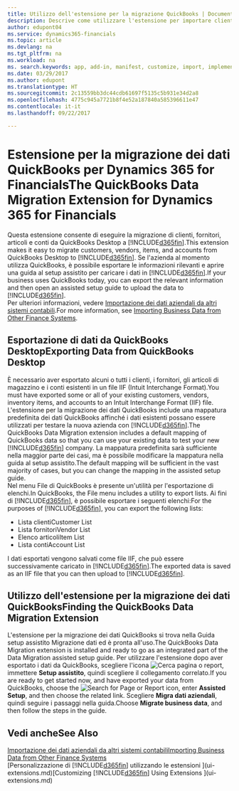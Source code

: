 ```yaml
---
title: Utilizzo dell'estensione per la migrazione QuickBooks | Documenti Microsoft
description: Descrive come utilizzare l'estensione per importare clienti, fornitori, articoli e conti da QuickBooks Desktop a Dynamics 365 for Financials.
author: edupont04
ms.service: dynamics365-financials
ms.topic: article
ms.devlang: na
ms.tgt_pltfrm: na
ms.workload: na
ms. search.keywords: app, add-in, manifest, customize, import, implement
ms.date: 03/29/2017
ms.author: edupont
ms.translationtype: HT
ms.sourcegitcommit: 2c13559bb3dc44cdb61697f5135c5b931e34d2a8
ms.openlocfilehash: 4775c945a7721b8f4e52a187840a585396611e47
ms.contentlocale: it-it
ms.lasthandoff: 09/22/2017

---
```

# <a name="the-quickbooks-data-migration-extension-for-dynamics-365-for-financials"></a><span data-ttu-id="1fea8-103">Estensione per la migrazione dei dati QuickBooks per Dynamics 365 for Financials</span><span class="sxs-lookup"><span data-stu-id="1fea8-103">The QuickBooks Data Migration Extension for Dynamics 365 for Financials</span></span>
<span data-ttu-id="1fea8-104">Questa estensione consente di eseguire la migrazione di clienti, fornitori, articoli e conti da QuickBooks Desktop a [!INCLUDE[d365fin](includes/d365fin_md.md)].</span><span class="sxs-lookup"><span data-stu-id="1fea8-104">This extension makes it easy to migrate customers, vendors, items, and accounts from QuickBooks Desktop to [!INCLUDE[d365fin](includes/d365fin_md.md)].</span></span> <span data-ttu-id="1fea8-105">Se l'azienda al momento utilizza QuickBooks, è possibile esportare le informazioni rilevanti e aprire una guida al setup assistito per caricare i dati in [!INCLUDE[d365fin](includes/d365fin_md.md)].</span><span class="sxs-lookup"><span data-stu-id="1fea8-105">If your business uses QuickBooks today, you can export the relevant information and then open an assisted setup guide to upload the data to [!INCLUDE[d365fin](includes/d365fin_md.md)].</span></span>  
<span data-ttu-id="1fea8-106">Per ulteriori informazioni, vedere [Importazione dei dati aziendali da altri sistemi contabili](upload-data.md).</span><span class="sxs-lookup"><span data-stu-id="1fea8-106">For more information, see [Importing Business Data from Other Finance Systems](upload-data.md).</span></span>

## <a name="exporting-data-from-quickbooks-desktop"></a><span data-ttu-id="1fea8-107">Esportazione di dati da QuickBooks Desktop</span><span class="sxs-lookup"><span data-stu-id="1fea8-107">Exporting Data from QuickBooks Desktop</span></span>
<span data-ttu-id="1fea8-108">È necessario aver esportato alcuni o tutti i clienti, i fornitori, gli articoli di magazzino e i conti esistenti in un file IIF (Intuit Interchange Format).</span><span class="sxs-lookup"><span data-stu-id="1fea8-108">You must have exported some or all of your existing customers, vendors, inventory items, and accounts to an Intuit Interchange Format (IIF) file.</span></span> <span data-ttu-id="1fea8-109">L'estensione per la migrazione dei dati QuickBooks include una mappatura predefinita dei dati QuickBooks affinché i dati esistenti possano essere utilizzati per testare la nuova azienda con [!INCLUDE[d365fin](includes/d365fin_md.md)].</span><span class="sxs-lookup"><span data-stu-id="1fea8-109">The QuickBooks Data Migration extension includes a default mapping of QuickBooks data so that you can use your existing data to test your new [!INCLUDE[d365fin](includes/d365fin_md.md)] company.</span></span> <span data-ttu-id="1fea8-110">La mappatura predefinita sarà sufficiente nella maggior parte dei casi, ma è possibile modificare la mappatura nella guida al setup assistito.</span><span class="sxs-lookup"><span data-stu-id="1fea8-110">The default mapping will be sufficient in the vast majority of cases, but you can change the mapping in the assisted setup guide.</span></span>  
<span data-ttu-id="1fea8-111">Nel menu File di QuickBooks è presente un'utilità per l'esportazione di elenchi.</span><span class="sxs-lookup"><span data-stu-id="1fea8-111">In QuickBooks, the File menu includes a utility to export lists.</span></span> <span data-ttu-id="1fea8-112">Ai fini di [!INCLUDE[d365fin](includes/d365fin_md.md)], è possibile esportare i seguenti elenchi:</span><span class="sxs-lookup"><span data-stu-id="1fea8-112">For the purposes of [!INCLUDE[d365fin](includes/d365fin_md.md)], you can export the following lists:</span></span>

* <span data-ttu-id="1fea8-113">Lista clienti</span><span class="sxs-lookup"><span data-stu-id="1fea8-113">Customer List</span></span>  
* <span data-ttu-id="1fea8-114">Lista fornitori</span><span class="sxs-lookup"><span data-stu-id="1fea8-114">Vendor List</span></span>  
* <span data-ttu-id="1fea8-115">Elenco articoli</span><span class="sxs-lookup"><span data-stu-id="1fea8-115">Item List</span></span>  
* <span data-ttu-id="1fea8-116">Lista conti</span><span class="sxs-lookup"><span data-stu-id="1fea8-116">Account List</span></span>  

<span data-ttu-id="1fea8-117">I dati esportati vengono salvati come file IIF, che può essere successivamente caricato in [!INCLUDE[d365fin](includes/d365fin_md.md)].</span><span class="sxs-lookup"><span data-stu-id="1fea8-117">The exported data is saved as an IIF file that you can then upload to [!INCLUDE[d365fin](includes/d365fin_md.md)].</span></span>

## <a name="finding-the-quickbooks-data-migration-extension"></a><span data-ttu-id="1fea8-118">Utilizzo dell'estensione per la migrazione dei dati QuickBooks</span><span class="sxs-lookup"><span data-stu-id="1fea8-118">Finding the QuickBooks Data Migration Extension</span></span>
<span data-ttu-id="1fea8-119">L'estensione per la migrazione dei dati QuickBooks si trova nella Guida setup assistito Migrazione dati ed è pronta all'uso.</span><span class="sxs-lookup"><span data-stu-id="1fea8-119">The QuickBooks Data Migration extension is installed and ready to go as an integrated part of the Data Migration assisted setup guide.</span></span> <span data-ttu-id="1fea8-120">Per utilizzare l'estensione dopo aver esportato i dati da QuickBooks, scegliere l'icona ![Cerca pagina o report](media/ui-search/search_small.png "icona Cerca pagina o report"), immettere **Setup assistito**, quindi scegliere il collegamento correlato.</span><span class="sxs-lookup"><span data-stu-id="1fea8-120">If you are ready to get started now, and have exported your data from QuickBooks, choose the ![Search for Page or Report](media/ui-search/search_small.png "Search for Page or Report icon") icon, enter **Assisted Setup**, and then choose the related link.</span></span> <span data-ttu-id="1fea8-121">Scegliere **Migra dati aziendali**, quindi seguire i passaggi nella guida.</span><span class="sxs-lookup"><span data-stu-id="1fea8-121">Choose **Migrate business data**, and then follow the steps in the guide.</span></span>  

## <a name="see-also"></a><span data-ttu-id="1fea8-122">Vedi anche</span><span class="sxs-lookup"><span data-stu-id="1fea8-122">See Also</span></span>
[<span data-ttu-id="1fea8-123">Importazione dei dati aziendali da altri sistemi contabili</span><span class="sxs-lookup"><span data-stu-id="1fea8-123">Importing Business Data from Other Finance Systems</span></span>](upload-data.md)  
<span data-ttu-id="1fea8-124">[Personalizzazione di [!INCLUDE[d365fin](includes/d365fin_md.md)] utilizzando le estensioni ](ui-extensions.md)</span><span class="sxs-lookup"><span data-stu-id="1fea8-124">[Customizing [!INCLUDE[d365fin](includes/d365fin_md.md)] Using Extensions ](ui-extensions.md)</span></span>  

